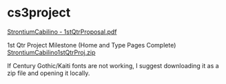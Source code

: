 # cs3project

[StrontiumCabilino - 1stQtrProposal.pdf](https://github.com/insimplifiable/cs3project/files/9638244/StrontiumCabilino.-.1stQtrProposal.pdf)

1st Qtr Project Milestone (Home and Type Pages Complete)
[StrontiumCabilino1stQtrProj.zip](https://github.com/insimplifiable/cs3project/files/9891076/StrontiumCabilino1stQtrProj.zip)

If Century Gothic/Kaiti fonts are not working, I suggest downloading it as a zip file and opening it locally.
